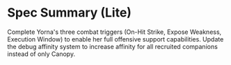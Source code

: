 # Spec Summary (Lite)

Complete Yorna's three combat triggers (On-Hit Strike, Expose Weakness, Execution Window) to enable her full offensive support capabilities. Update the debug affinity system to increase affinity for all recruited companions instead of only Canopy.
